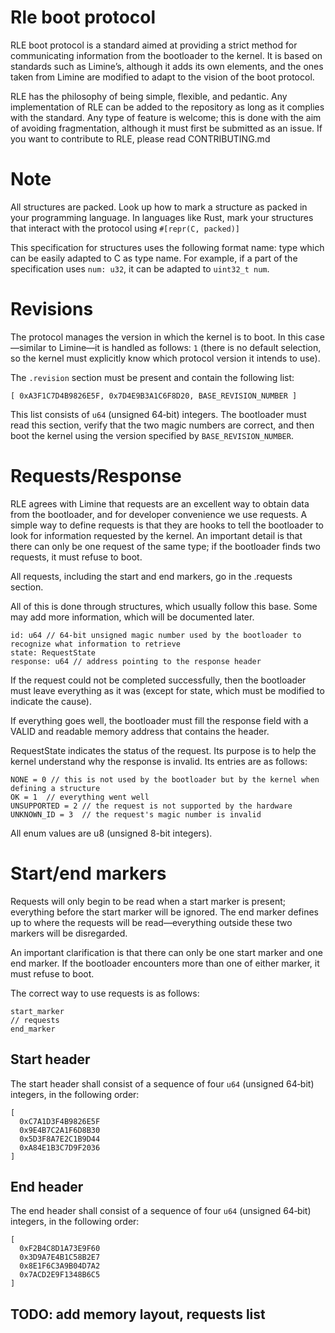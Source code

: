 # Rle boot protocol

RLE boot protocol is a standard aimed at providing a strict method for communicating information from the bootloader to the kernel. It is based on standards such as Limine’s, although it adds its own elements, and the ones taken from Limine are modified to adapt to the vision of the boot protocol.

RLE has the philosophy of being simple, flexible, and pedantic. Any implementation of RLE can be added to the repository as long as it complies with the standard. Any type of feature is welcome; this is done with the aim of avoiding fragmentation, although it must first be submitted as an issue. If you want to contribute to RLE, please read CONTRIBUTING.md

# Note

All structures are packed. Look up how to mark a structure as packed in your programming language. In languages like Rust, mark your structures that interact with the protocol using ``#[repr(C, packed)]``

This specification for structures uses the following format name: type which can be easily adapted to C as type name. For example, if a part of the specification uses ``num: u32``, it can be adapted to ``uint32_t num``.

# Revisions

The protocol manages the version in which the kernel is to boot. In this case—similar to Limine—it is handled as follows: `1` (there is no default selection, so the kernel must explicitly know which protocol version it intends to use).

The `.revision` section must be present and contain the following list:
```
[ 0xA3F1C7D4B9826E5F, 0x7D4E9B3A1C6F8D20, BASE_REVISION_NUMBER ]
```

This list consists of `u64` (unsigned 64‑bit) integers. The bootloader must read this section, verify that the two magic numbers are correct, and then boot the kernel using the version specified by `BASE_REVISION_NUMBER`.

# Requests/Response

RLE agrees with Limine that requests are an excellent way to obtain data from the bootloader, and for developer convenience we use requests. A simple way to define requests is that they are hooks to tell the bootloader to look for information requested by the kernel. An important detail is that there can only be one request of the same type; if the bootloader finds two requests, it must refuse to boot.

All requests, including the start and end markers, go in the .requests section.

All of this is done through structures, which usually follow this base. Some may add more information, which will be documented later.

```
id: u64 // 64-bit unsigned magic number used by the bootloader to recognize what information to retrieve
state: RequestState
response: u64 // address pointing to the response header
```

If the request could not be completed successfully, then the bootloader must leave everything as it was (except for state, which must be modified to indicate the cause).

If everything goes well, the bootloader must fill the response field with a VALID and readable memory address that contains the header.

RequestState indicates the status of the request. Its purpose is to help the kernel understand why the response is invalid. Its entries are as follows:
```
NONE = 0 // this is not used by the bootloader but by the kernel when defining a structure
OK = 1  // everything went well
UNSUPPORTED = 2 // the request is not supported by the hardware
UNKNOWN_ID = 3  // the request's magic number is invalid
```
All enum values are u8 (unsigned 8-bit integers).

# Start/end markers
Requests will only begin to be read when a start marker is present; everything before the start marker will be ignored. The end marker defines up to where the requests will be read—everything outside these two markers will be disregarded.

An important clarification is that there can only be one start marker and one end marker. If the bootloader encounters more than one of either marker, it must refuse to boot.

The correct way to use requests is as follows:
```
start_marker
// requests
end_marker
```
## Start header
The start header shall consist of a sequence of four `u64` (unsigned 64‑bit) integers, in the following order:
```
[
  0xC7A1D3F4B9826E5F
  0x9E4B7C2A1F6D8B30
  0x5D3F8A7E2C1B9D44
  0xA84E1B3C7D9F2036
]
```

## End header
The end header  shall consist of a sequence of four `u64` (unsigned 64‑bit) integers, in the following order:
```
[
  0xF2B4C8D1A73E9F60
  0x3D9A7E4B1C58B2E7
  0x8E1F6C3A9B04D7A2
  0x7ACD2E9F1348B6C5
]
```

## TODO: add memory layout, requests list

